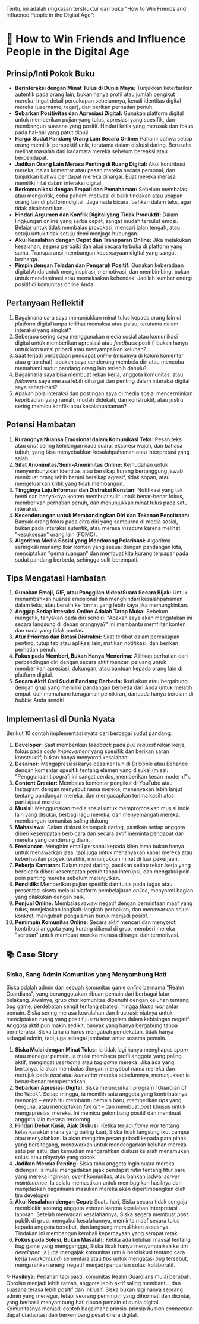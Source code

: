 Tentu, ini adalah ringkasan terstruktur dari buku "How to Win Friends and Influence People in the Digital Age":

# 📖 How to Win Friends and Influence People in the Digital Age

## Prinsip/Inti Pokok Buku
*   **Berinteraksi dengan Minat Tulus di Dunia Maya:** Tunjukkan ketertarikan autentik pada orang lain, bukan hanya profil atau jumlah pengikut mereka. Ingat detail percakapan sebelumnya, kenali identitas digital mereka (username, tagar), dan berikan perhatian penuh.
*   **Sebarkan Positivitas dan Apresiasi Digital:** Gunakan platform digital untuk memberikan pujian yang tulus, apresiasi yang spesifik, dan membangun suasana yang positif. Hindari kritik yang merusak dan fokus pada hal-hal yang patut dipuji.
*   **Hargai Sudut Pandang Orang Lain Secara Online:** Pahami bahwa setiap orang memiliki perspektif unik, terutama dalam diskusi daring. Berusaha melihat masalah dari kacamata mereka sebelum bereaksi atau berpendapat.
*   **Jadikan Orang Lain Merasa Penting di Ruang Digital:** Akui kontribusi mereka, balas komentar atau pesan mereka secara personal, dan tunjukkan bahwa pendapat mereka dihargai. Buat mereka merasa memiliki nilai dalam interaksi digital.
*   **Berkomunikasi dengan Empati dan Pemahaman:** Sebelum membalas atau mengkritik, coba pahami motivasi di balik tindakan atau ucapan orang lain di platform digital. Jaga nada bicara, bahkan dalam teks, agar tidak disalahartikan.
*   **Hindari Argumen dan Konflik Digital yang Tidak Produktif:** Dalam lingkungan online yang serba cepat, sangat mudah tersulut emosi. Belajar untuk tidak membalas provokasi, mencari jalan tengah, atau setuju untuk tidak setuju demi menjaga hubungan.
*   **Akui Kesalahan dengan Cepat dan Transparan Online:** Jika melakukan kesalahan, segera perbaiki dan akui secara terbuka di platform yang sama. Transparansi membangun kepercayaan digital yang sangat berharga.
*   **Pimpin dengan Teladan dan Pengaruh Positif:** Gunakan keberadaan digital Anda untuk menginspirasi, memotivasi, dan membimbing, bukan untuk mendominasi atau memaksakan kehendak. Jadilah sumber energi positif di komunitas online Anda.

## Pertanyaan Reflektif
1.  Bagaimana cara saya menunjukkan minat tulus kepada orang lain di platform digital tanpa terlihat memaksa atau palsu, terutama dalam interaksi yang singkat?
2.  Seberapa sering saya menggunakan media sosial atau komunikasi digital untuk memberikan apresiasi atau *feedback* positif, bukan hanya untuk konsumsi pribadi atau menyampaikan keluhan?
3.  Saat terjadi perbedaan pendapat *online* (misalnya di kolom komentar atau grup chat), apakah saya cenderung membela diri atau mencoba memahami sudut pandang orang lain terlebih dahulu?
4.  Bagaimana saya bisa membuat rekan kerja, anggota komunitas, atau *followers* saya merasa lebih dihargai dan penting dalam interaksi digital saya sehari-hari?
5.  Apakah pola interaksi dan postingan saya di media sosial mencerminkan kepribadian yang ramah, mudah didekati, dan konstruktif, atau justru sering memicu konflik atau kesalahpahaman?

## Potensi Hambatan
1.  **Kurangnya Nuansa Emosional dalam Komunikasi Teks:** Pesan teks atau *chat* sering kehilangan nada suara, ekspresi wajah, dan bahasa tubuh, yang bisa menyebabkan kesalahpahaman atau interpretasi yang salah.
2.  **Sifat Anonimitas/Semi-Anonimitas Online:** Kemudahan untuk menyembunyikan identitas atau bersikap kurang bertanggung jawab membuat orang lebih berani bersikap agresif, tidak sopan, atau mengeluarkan kritik yang tidak membangun.
3.  **Tingginya Laju Informasi dan Distraksi Konstan:** Notifikasi yang tak henti dan banyaknya konten membuat sulit untuk benar-benar fokus, memberikan perhatian penuh, dan menunjukkan minat tulus pada satu interaksi.
4.  **Kecenderungan untuk Membandingkan Diri dan Tekanan Pencitraan:** Banyak orang fokus pada citra diri yang sempurna di media sosial, bukan pada interaksi autentik, atau merasa *insecure* karena melihat "kesuksesan" orang lain (FOMO).
5.  **Algoritma Media Sosial yang Mendorong Polarisasi:** Algoritma seringkali menampilkan konten yang sesuai dengan pandangan kita, menciptakan "gema ruangan" dan membuat kita kurang terpapar pada sudut pandang berbeda, sehingga sulit berempati.

## Tips Mengatasi Hambatan
1.  **Gunakan Emoji, GIF, atau Panggilan Video/Suara Secara Bijak:** Untuk menambahkan nuansa emosional dan menghindari kesalahpahaman dalam teks, atau beralih ke format yang lebih kaya jika memungkinkan.
2.  **Anggap Setiap Interaksi Online Adalah Tatap Muka:** Sebelum mengetik, tanyakan pada diri sendiri: "Apakah saya akan mengatakan ini secara langsung di depan orangnya?" Ini membantu memfilter konten dan nada yang tidak pantas.
3.  **Atur Prioritas dan Batasi Distraksi:** Saat terlibat dalam percakapan penting, tutup tab atau aplikasi lain, matikan notifikasi, dan berikan perhatian penuh.
4.  **Fokus pada Memberi, Bukan Hanya Menerima:** Alihkan perhatian dari perbandingan diri dengan secara aktif mencari peluang untuk memberikan apresiasi, dukungan, atau bantuan kepada orang lain di platform digital.
5.  **Secara Aktif Cari Sudut Pandang Berbeda:** Ikuti akun atau bergabung dengan grup yang memiliki pandangan berbeda dari Anda untuk melatih empati dan memahami keragaman pemikiran, daripada hanya berdiam di *bubble* Anda sendiri.

## Implementasi di Dunia Nyata
Berikut 10 contoh implementasi nyata dari berbagai sudut pandang:

1.  **Developer:** Saat memberikan *feedback* pada *pull request* rekan kerja, fokus pada *code improvement* yang spesifik dan berikan saran konstruktif, bukan hanya menyoroti kesalahan.
2.  **Desainer:** Mengapresiasi karya desainer lain di Dribbble atau Behance dengan komentar spesifik tentang elemen yang disukai (misal: "Penggunaan tipografi ini sangat cerdas, memberikan kesan modern!").
3.  **Content Creator:** Membalas komentar pengikut di YouTube atau Instagram dengan menyebut nama mereka, menanyakan lebih lanjut tentang pandangan mereka, dan mengucapkan terima kasih atas partisipasi mereka.
4.  **Musisi:** Menggunakan media sosial untuk mempromosikan musisi indie lain yang disukai, berbagi lagu mereka, dan menyemangati mereka, membangun komunitas saling dukung.
5.  **Mahasiswa:** Dalam diskusi kelompok daring, pastikan setiap anggota diberi kesempatan berbicara dan secara aktif meminta pendapat dari mereka yang cenderung diam.
6.  **Freelancer:** Mengirim email personal kepada klien lama bukan hanya untuk menawarkan jasa, tapi juga untuk menanyakan kabar mereka atau keberhasilan proyek terakhir, menunjukkan minat di luar pekerjaan.
7.  **Pekerja Kantoran:** Dalam rapat daring, pastikan setiap rekan kerja yang berbicara diberi kesempatan penuh tanpa interupsi, dan mengakui poin-poin penting mereka sebelum melanjutkan.
8.  **Pendidik:** Memberikan pujian spesifik dan tulus pada tugas atau presentasi siswa melalui platform pembelajaran *online*, menyoroti bagian yang dilakukan dengan baik.
9.  **Penjual Online:** Membalas *review* negatif dengan permintaan maaf yang tulus, menjelaskan langkah-langkah perbaikan, dan menawarkan solusi konkret, mengubah pengalaman buruk menjadi positif.
10. **Pemimpin Komunitas Online:** Secara aktif mencari dan menyoroti kontribusi anggota yang kurang dikenal di grup, memberi mereka "sorotan" untuk membuat mereka merasa dihargai dan termotivasi.

## 📚 Case Story

### Siska, Sang Admin Komunitas yang Menyambung Hati

Siska adalah admin dari sebuah komunitas game *online* bernama "Realm Guardians", yang beranggotakan ribuan pemain dari berbagai latar belakang. Awalnya, grup *chat* komunitas dipenuhi dengan keluhan tentang *bug* game, perdebatan sengit tentang strategi, hingga *flame war* antar pemain. Siska sering merasa kewalahan dan frustrasi; niatnya untuk menciptakan ruang yang positif justru tenggelam dalam kebisingan negatif. Anggota aktif pun makin sedikit, banyak yang hanya bergabung tanpa berinteraksi. Siska tahu ia harus mengubah pendekatan, tidak hanya sebagai admin, tapi juga sebagai jembatan antar sesama pemain.

1.  **Siska Mulai dengan Minat Tulus:** Ia tidak lagi hanya menghapus *spam* atau menegur pemain. Ia mulai membaca profil anggota yang paling aktif, mengingat *username* atau *tag game* mereka. Jika ada yang bertanya, ia akan membalas dengan menyebut nama mereka dan merujuk pada *post* atau *komentar* mereka sebelumnya, menunjukkan ia benar-benar memperhatikan.
2.  **Sebarkan Apresiasi Digital:** Siska meluncurkan program "Guardian of the Week". Setiap minggu, ia memilih satu anggota yang kontribusinya menonjol – entah itu membantu pemain baru, memberikan *tips* yang berguna, atau menciptakan *fan art* – dan membuat *post* khusus untuk mengapresiasi mereka. Ini memicu gelombang positif dan membuat anggota lain merasa terdorong.
3.  **Hindari Debat Kusir, Ajak Diskusi:** Ketika terjadi *flame war* tentang kelas karakter mana yang paling kuat, Siska tidak langsung ikut campur atau menyalahkan. Ia akan mengirim pesan pribadi kepada para pihak yang bersitegang, menawarkan untuk mendengarkan keluhan mereka satu per satu, dan kemudian mengarahkan diskusi ke arah menemukan solusi atau *playstyle* yang cocok.
4.  **Jadikan Mereka Penting:** Siska tahu anggota ingin suara mereka didengar. Ia mulai mengadakan jajak pendapat rutin tentang fitur baru yang mereka inginkan, *event* komunitas, atau bahkan jadwal *server maintenance*. Ia selalu memastikan untuk membagikan hasilnya dan menjelaskan bagaimana masukan mereka akan dipertimbangkan oleh tim developer.
5.  **Akui Kesalahan dengan Cepat:** Suatu hari, Siska secara tidak sengaja memblokir seorang anggota veteran karena kesalahan interpretasi laporan. Setelah menyadari kesalahannya, Siska segera membuat *post* publik di grup, mengakui kesalahannya, meminta maaf secara tulus kepada anggota tersebut, dan langsung memulihkan aksesnya. Tindakan ini membangun kembali kepercayaan yang sempat retak.
6.  **Fokus pada Solusi, Bukan Masalah:** Ketika ada keluhan massal tentang *bug* game yang mengganggu, Siska tidak hanya menyampaikan ke tim *developer*. Ia juga mengajak komunitas untuk berdiskusi tentang cara kerja (*workaround*) sementara atau *tips* untuk mengatasi *bug* tersebut, mengarahkan energi negatif menjadi pencarian solusi kolaboratif.

**✨ Hasilnya:** Perlahan tapi pasti, komunitas Realm Guardians mulai berubah. Obrolan menjadi lebih ramah, anggota lebih aktif saling membantu, dan suasana terasa lebih positif dan inklusif. Siska bukan lagi hanya seorang admin yang menegur, tetapi seorang pemimpin yang dihormati dan dicintai, yang berhasil menyambung hati ribuan pemain di dunia digital. Komunitasnya menjadi contoh bagaimana prinsip-prinsip *human connection* dapat diadaptasi dan berkembang pesat di era digital.